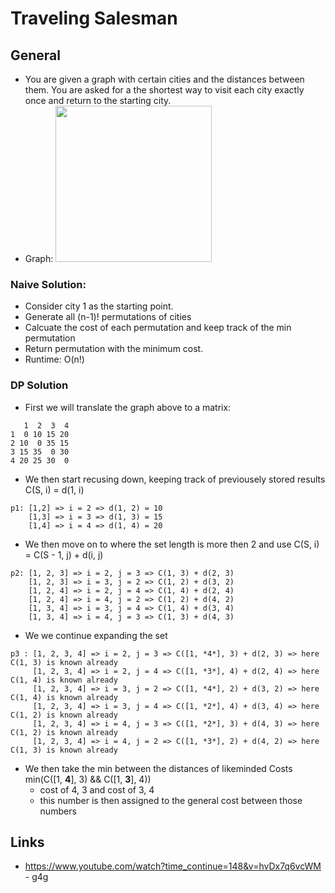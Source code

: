 # Traveling Salesman

## General
* You are given a graph with certain cities and the distances between them. You are asked for a 
  the shortest way to visit each city exactly once and return to the starting city.
* Graph: <img src="http://www.geeksforgeeks.org/wp-content/uploads/Euler12.png" height="250" />

### Naive Solution:
* Consider city 1 as the starting point. 
* Generate all (n-1)! permutations of cities
* Calcuate the cost of each permutation and keep track of the min permutation
* Return permutation with the minimum cost.
* Runtime: O(n!)

### DP Solution
* First we will translate the graph above to a matrix:
```
   1  2  3  4
1  0 10 15 20
2 10  0 35 15
3 15 35  0 30
4 20 25 30  0
```
* We then start recusing down, keeping track of previousely stored results C(S, i) = d(1, i)
```
p1: [1,2] => i = 2 => d(1, 2) = 10
    [1,3] => i = 3 => d(1, 3) = 15
    [1,4] => i = 4 => d(1, 4) = 20
```
* We then move on to where the set length is more then 2 and use C(S, i) = C(S - 1, j) + d(i, j)
```
p2: [1, 2, 3] => i = 2, j = 3 => C(1, 3) + d(2, 3)
    [1, 2, 3] => i = 3, j = 2 => C(1, 2) + d(3, 2)
    [1, 2, 4] => i = 2, j = 4 => C(1, 4) + d(2, 4)
    [1, 2, 4] => i = 4, j = 2 => C(1, 2) + d(4, 2)
    [1, 3, 4] => i = 3, j = 4 => C(1, 4) + d(3, 4)
    [1, 3, 4] => i = 4, j = 3 => C(1, 3) + d(4, 3)
```
* We we continue expanding the set
```
p3 : [1, 2, 3, 4] => i = 2, j = 3 => C([1, *4*], 3) + d(2, 3) => here C(1, 3) is known already
     [1, 2, 3, 4] => i = 2, j = 4 => C([1, *3*], 4) + d(2, 4) => here C(1, 4) is known already
     [1, 2, 3, 4] => i = 3, j = 2 => C([1, *4*], 2) + d(3, 2) => here C(1, 4) is known already
     [1, 2, 3, 4] => i = 3, j = 4 => C([1, *2*], 4) + d(3, 4) => here C(1, 2) is known already
     [1, 2, 3, 4] => i = 4, j = 3 => C([1, *2*], 3) + d(4, 3) => here C(1, 2) is known already
     [1, 2, 3, 4] => i = 4, j = 2 => C([1, *3*], 2) + d(4, 2) => here C(1, 3) is known already
```
* We then take the min between the distances of likeminded Costs min(C([1, **4**], 3) && C([1, **3**], 4))
  * cost of 4, 3 and cost of 3, 4
  * this number is then assigned to the general cost between those numbers


## Links
* https://www.youtube.com/watch?time_continue=148&v=hvDx7q6vcWM - g4g